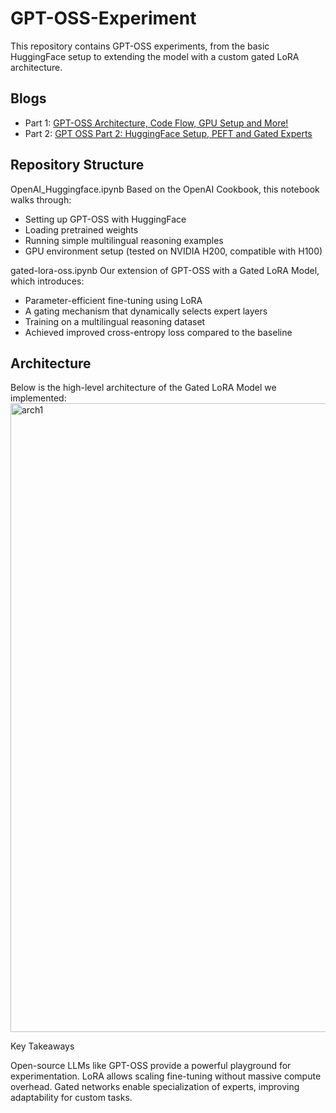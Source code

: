 # GPT-OSS-Experiment
This repository contains GPT-OSS experiments, from the basic HuggingFace setup to extending the model with a custom gated LoRA architecture.

## Blogs
- Part 1: [GPT-OSS Architecture, Code Flow, GPU Setup and More!](https://medium.com/@ketaki.kolhatkar99/gpt-oss-architecture-code-flow-gpu-setup-and-more-a71d06d8bf71)
- Part 2: [GPT OSS Part 2: HuggingFace Setup, PEFT and Gated Experts]()

## Repository Structure

OpenAI_Huggingface.ipynb
Based on the OpenAI Cookbook, this notebook walks through:
- Setting up GPT-OSS with HuggingFace
- Loading pretrained weights
- Running simple multilingual reasoning examples
- GPU environment setup (tested on NVIDIA H200, compatible with H100)

gated-lora-oss.ipynb
Our extension of GPT-OSS with a Gated LoRA Model, which introduces:
- Parameter-efficient fine-tuning using LoRA
- A gating mechanism that dynamically selects expert layers
- Training on a multilingual reasoning dataset
- Achieved improved cross-entropy loss compared to the baseline

## Architecture

Below is the high-level architecture of the Gated LoRA Model we implemented:
<img width="692" height="1006" alt="arch1" src="https://github.com/user-attachments/assets/af2f0c8a-0ee9-43e0-afa6-7f407b8c467e" />


Key Takeaways

Open-source LLMs like GPT-OSS provide a powerful playground for experimentation. LoRA allows scaling fine-tuning without massive compute overhead. Gated networks enable specialization of experts, improving adaptability for custom tasks.
